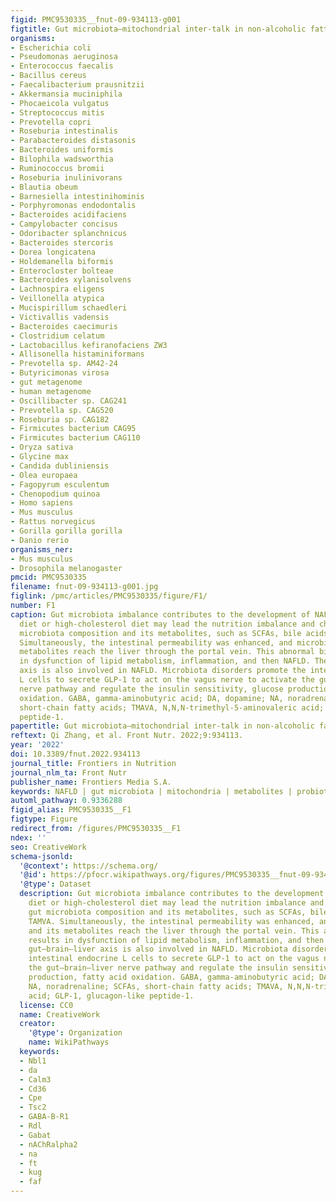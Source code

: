 ```yaml
---
figid: PMC9530335__fnut-09-934113-g001
figtitle: Gut microbiota–mitochondrial inter-talk in non-alcoholic fatty liver disease
organisms:
- Escherichia coli
- Pseudomonas aeruginosa
- Enterococcus faecalis
- Bacillus cereus
- Faecalibacterium prausnitzii
- Akkermansia muciniphila
- Phocaeicola vulgatus
- Streptococcus mitis
- Prevotella copri
- Roseburia intestinalis
- Parabacteroides distasonis
- Bacteroides uniformis
- Bilophila wadsworthia
- Ruminococcus bromii
- Roseburia inulinivorans
- Blautia obeum
- Barnesiella intestinihominis
- Porphyromonas endodontalis
- Bacteroides acidifaciens
- Campylobacter concisus
- Odoribacter splanchnicus
- Bacteroides stercoris
- Dorea longicatena
- Holdemanella biformis
- Enterocloster bolteae
- Bacteroides xylanisolvens
- Lachnospira eligens
- Veillonella atypica
- Mucispirillum schaedleri
- Victivallis vadensis
- Bacteroides caecimuris
- Clostridium celatum
- Lactobacillus kefiranofaciens ZW3
- Allisonella histaminiformans
- Prevotella sp. AM42-24
- Butyricimonas virosa
- gut metagenome
- human metagenome
- Oscillibacter sp. CAG241
- Prevotella sp. CAG520
- Roseburia sp. CAG182
- Firmicutes bacterium CAG95
- Firmicutes bacterium CAG110
- Oryza sativa
- Glycine max
- Candida dubliniensis
- Olea europaea
- Fagopyrum esculentum
- Chenopodium quinoa
- Homo sapiens
- Mus musculus
- Rattus norvegicus
- Gorilla gorilla gorilla
- Danio rerio
organisms_ner:
- Mus musculus
- Drosophila melanogaster
pmcid: PMC9530335
filename: fnut-09-934113-g001.jpg
figlink: /pmc/articles/PMC9530335/figure/F1/
number: F1
caption: Gut microbiota imbalance contributes to the development of NAFLD. High-fat
  diet or high-cholesterol diet may lead the nutrition imbalance and change the gut
  microbiota composition and its metabolites, such as SCFAs, bile acids, and TAMVA.
  Simultaneously, the intestinal permeability was enhanced, and microbiota and its
  metabolites reach the liver through the portal vein. This abnormal biology results
  in dysfunction of lipid metabolism, inflammation, and then NAFLD. The gut–brain–liver
  axis is also involved in NAFLD. Microbiota disorders promote the intestinal endocrine
  L cells to secrete GLP-1 to act on the vagus nerve to activate the gut–brain–liver
  nerve pathway and regulate the insulin sensitivity, glucose production, fatty acid
  oxidation. GABA, gamma-aminobutyric acid; DA, dopamine; NA, noradrenaline; SCFAs,
  short-chain fatty acids; TMAVA, N,N,N-trimethyl-5-aminovaleric acid; GLP-1, glucagon-like
  peptide-1.
papertitle: Gut microbiota–mitochondrial inter-talk in non-alcoholic fatty liver disease.
reftext: Qi Zhang, et al. Front Nutr. 2022;9:934113.
year: '2022'
doi: 10.3389/fnut.2022.934113
journal_title: Frontiers in Nutrition
journal_nlm_ta: Front Nutr
publisher_name: Frontiers Media S.A.
keywords: NAFLD | gut microbiota | mitochondria | metabolites | probiotics | prebiotics
automl_pathway: 0.9336288
figid_alias: PMC9530335__F1
figtype: Figure
redirect_from: /figures/PMC9530335__F1
ndex: ''
seo: CreativeWork
schema-jsonld:
  '@context': https://schema.org/
  '@id': https://pfocr.wikipathways.org/figures/PMC9530335__fnut-09-934113-g001.html
  '@type': Dataset
  description: Gut microbiota imbalance contributes to the development of NAFLD. High-fat
    diet or high-cholesterol diet may lead the nutrition imbalance and change the
    gut microbiota composition and its metabolites, such as SCFAs, bile acids, and
    TAMVA. Simultaneously, the intestinal permeability was enhanced, and microbiota
    and its metabolites reach the liver through the portal vein. This abnormal biology
    results in dysfunction of lipid metabolism, inflammation, and then NAFLD. The
    gut–brain–liver axis is also involved in NAFLD. Microbiota disorders promote the
    intestinal endocrine L cells to secrete GLP-1 to act on the vagus nerve to activate
    the gut–brain–liver nerve pathway and regulate the insulin sensitivity, glucose
    production, fatty acid oxidation. GABA, gamma-aminobutyric acid; DA, dopamine;
    NA, noradrenaline; SCFAs, short-chain fatty acids; TMAVA, N,N,N-trimethyl-5-aminovaleric
    acid; GLP-1, glucagon-like peptide-1.
  license: CC0
  name: CreativeWork
  creator:
    '@type': Organization
    name: WikiPathways
  keywords:
  - Nbl1
  - da
  - Calm3
  - Cd36
  - Cpe
  - Tsc2
  - GABA-B-R1
  - Rdl
  - Gabat
  - nAChRalpha2
  - na
  - ft
  - kug
  - faf
---
```

